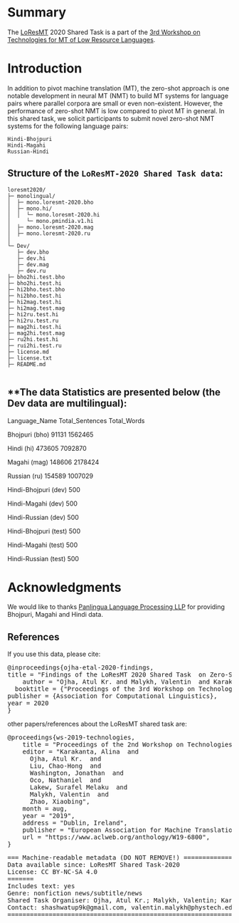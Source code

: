 # Summary

The [LoResMT](https://github.com/panlingua/loresmt-2020/) 2020 Shared Task is a part of the [3rd Workshop on Technologies for MT of Low Resource Languages](https://sites.google.com/view/loresmt/).

# Introduction
In addition to pivot machine translation (MT), the zero-shot approach is one notable development in neural MT (NMT) to build MT systems for language pairs where parallel corpora are small or even non-existent. However, the performance of zero-shot NMT is low compared to pivot MT in general. In this shared task, we solicit participants to submit novel zero-shot NMT systems for the following language pairs:

	Hindi-Bhojpuri
	Hindi-Magahi
	Russian-Hindi

## Structure of the `LoResMT-2020 Shared Task data`:
```
loresmt2020/
├─ monolingual/
│  ├─ mono.loresmt-2020.bho
│  ├─ mono.hi/
│  │  └─ mono.loresmt-2020.hi
│     └─ mono.pmindia.v1.hi 	
│  ├─ mono.loresmt-2020.mag
│  ├─ mono.loresmt-2020.ru
│  
└─ Dev/
   ├─ dev.bho
   ├─ dev.hi
   ├─ dev.mag   
   ├─ dev.ru
├─ bho2hi.test.bho
├─ bho2hi.test.hi
├─ hi2bho.test.bho
├─ hi2bho.test.hi
├─ hi2mag.test.hi
├─ hi2mag.test.mag
├─ hi2ru.test.hi
├─ hi2ru.test.ru
├─ mag2hi.test.hi
├─ mag2hi.test.mag
├─ ru2hi.test.hi
├─ rui2hi.test.ru
├─ license.md
├─ license.txt
├─ README.md
   
```
**The data Statistics are presented below (the Dev data are multilingual):
-----------------------------------------------------
Language_Name	Total_Sentences		Total_Words

Bhojpuri (bho)	91131	1562465

Hindi (hi)	473605	7092870

Magahi (mag)	148606	2178424

Russian (ru)	154589	1007029

Hindi-Bhojpuri (dev)	500

Hindi-Magahi (dev)	500

Hindi-Russian (dev)	500

Hindi-Bhojpuri (test)	500

Hindi-Magahi (test)	500

Hindi-Russian (test)	500

# Acknowledgments

We would like to thanks [Panlingua Language Processing LLP](http://panlingua.co.in/) for providing Bhojpuri, Magahi and Hindi data.

## References
If you use this data, please cite:
<pre>
@inproceedings{ojha-etal-2020-findings,
title = "Findings of the LoResMT 2020 Shared Task  on Zero-Shot for Low-Resource languages",
    author = "Ojha, Atul Kr. and Malykh, Valentin  and Karakanta, Alina  and Liu, Chao-Hong",
  booktitle = {"Proceedings of the 3rd Workshop on Technologies for MT of Low Resource Languages"},
publisher = {Association for Computational Linguistics},
year = 2020
}
</pre>
other papers/references about the LoResMT shared task are:
<pre>
@proceedings{ws-2019-technologies,
    title = "Proceedings of the 2nd Workshop on Technologies for MT of Low Resource Languages",
    editor = "Karakanta, Alina  and
      Ojha, Atul Kr.  and
      Liu, Chao-Hong  and
      Washington, Jonathan  and
      Oco, Nathaniel  and
      Lakew, Surafel Melaku  and
      Malykh, Valentin  and
      Zhao, Xiaobing",
    month = aug,
    year = "2019",
    address = "Dublin, Ireland",
    publisher = "European Association for Machine Translation",
    url = "https://www.aclweb.org/anthology/W19-6800",
}
</pre>

<pre>
=== Machine-readable metadata (DO NOT REMOVE!) ================================
Data available since: LoResMT Shared Task-2020
License: CC BY-NC-SA 4.0
=======
Includes text: yes
Genre: nonfiction news/subtitle/news
Shared Task Organiser: Ojha, Atul Kr.; Malykh, Valentin; Karakanta, Alina; Liu, Chao-Hong
Contact: shashwatup9k@gmail.com, valentin.malykh@phystech.edu
===============================================================================
</pre>
